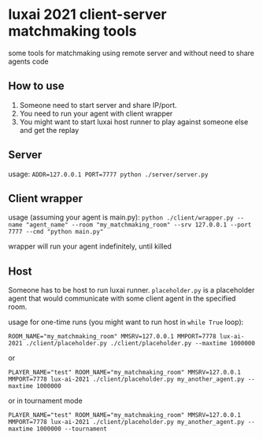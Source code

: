 # luxai 2021 client-server matchmaking tools

some tools for matchmaking using remote server and without need to share agents code

## How to use

1. Someone need to start server and share IP/port.
2. You need to run your agent with client wrapper
3. You might want to start luxai host runner to play against someone else and get the replay


## Server

usage: `ADDR=127.0.0.1 PORT=7777 python ./server/server.py`

## Client wrapper

usage (assuming your agent is main.py): `python ./client/wrapper.py --name "agent_name" --room "my_matchmaking_room" --srv 127.0.0.1 --port 7777 --cmd "python main.py"`

wrapper will run your agent indefinitely, until killed

## Host
Someone has to be host to run luxai runner. `placeholder.py` is a placeholder agent that would communicate with some client agent in the specified room. 

usage for one-time runs (you might want to run host in `while True` loop):
```
ROOM_NAME="my_matchmaking_room" MMSRV=127.0.0.1 MMPORT=7778 lux-ai-2021 ./client/placeholder.py ./client/placeholder.py --maxtime 1000000
```
or 
```
PLAYER_NAME="test" ROOM_NAME="my_matchmaking_room" MMSRV=127.0.0.1 MMPORT=7778 lux-ai-2021 ./client/placeholder.py my_another_agent.py --maxtime 1000000
```
or in tournament mode
```
PLAYER_NAME="test" ROOM_NAME="my_matchmaking_room" MMSRV=127.0.0.1 MMPORT=7778 lux-ai-2021 ./client/placeholder.py my_another_agent.py --maxtime 1000000 --tournament
```
